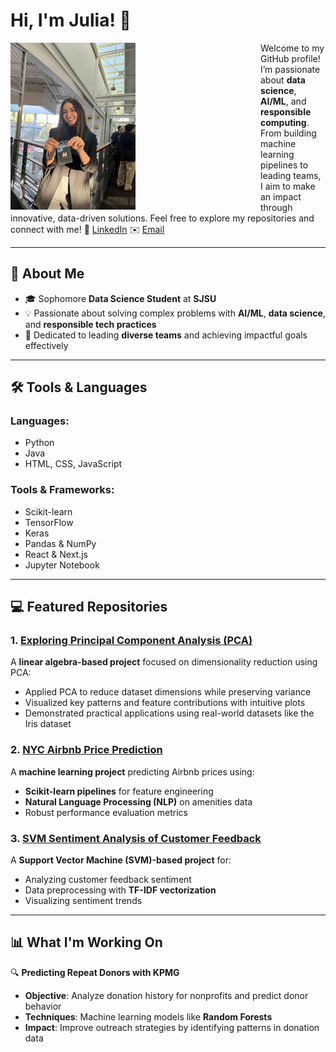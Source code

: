 # Hi, I'm Julia! 👋
<img src="photo1.jpg" alt="Julia Husainzada" width="200" align="left" style="margin-right: 200px;">

Welcome to my GitHub profile! I’m passionate about **data science**, **AI/ML**, and **responsible computing**. From building machine learning pipelines to leading teams, I aim to make an impact through innovative, data-driven solutions. Feel free to explore my repositories and connect with me! 💼 [LinkedIn](https://www.linkedin.com/in/julia-husainzada/) ✉️ [Email](mailto:juliahusainzada@gmail.com)

---

## 🔗 About Me

- 🎓 Sophomore **Data Science Student** at **SJSU**
- 💡 Passionate about solving complex problems with **AI/ML**, **data science**, and **responsible tech practices**
- 🤝 Dedicated to leading **diverse teams** and achieving impactful goals effectively

---

## 🛠️ Tools & Languages

### **Languages**:
- Python
- Java
- HTML, CSS, JavaScript

### **Tools & Frameworks**:
- Scikit-learn
- TensorFlow
- Keras
- Pandas & NumPy
- React & Next.js
- Jupyter Notebook

---

## 💻 Featured Repositories

### 1. [Exploring Principal Component Analysis (PCA)](https://github.com/juliahusainzada/PCALinearAlgebra)
A **linear algebra-based project** focused on dimensionality reduction using PCA:
- Applied PCA to reduce dataset dimensions while preserving variance
- Visualized key patterns and feature contributions with intuitive plots
- Demonstrated practical applications using real-world datasets like the Iris dataset

### 2. [NYC Airbnb Price Prediction](https://github.com/juliahusainzada/Airbnb-Pricing-Analysis)
A **machine learning project** predicting Airbnb prices using:
- **Scikit-learn pipelines** for feature engineering
- **Natural Language Processing (NLP)** on amenities data
- Robust performance evaluation metrics

### 3. [SVM Sentiment Analysis of Customer Feedback](https://github.com/juliahusainzada/Neural-Network-Sentiment-Analysis)
A **Support Vector Machine (SVM)-based project** for:
- Analyzing customer feedback sentiment
- Data preprocessing with **TF-IDF vectorization**
- Visualizing sentiment trends

---

## 📊 What I'm Working On

🔍 **Predicting Repeat Donors with KPMG**
- **Objective**: Analyze donation history for nonprofits and predict donor behavior
- **Techniques**: Machine learning models like **Random Forests**
- **Impact**: Improve outreach strategies by identifying patterns in donation data
